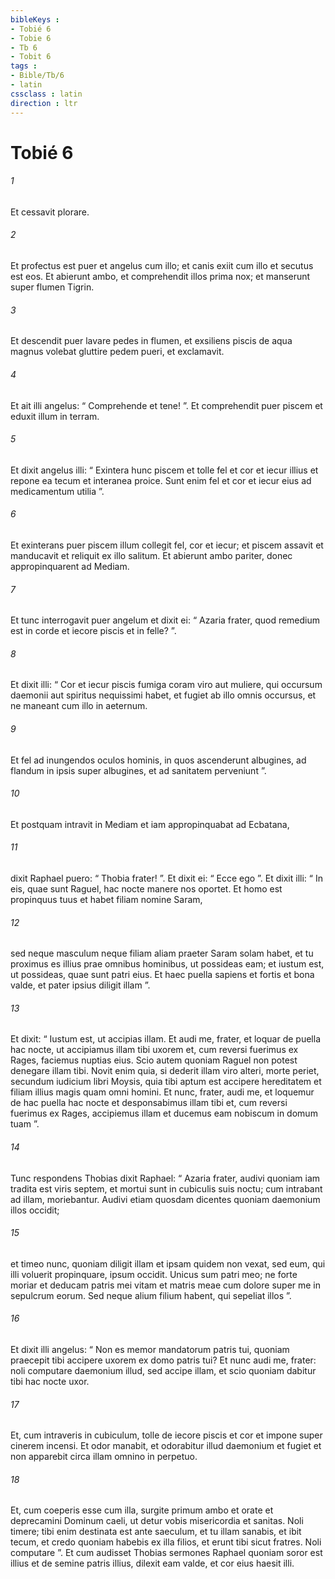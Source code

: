 ```yaml
---
bibleKeys : 
- Tobié 6
- Tobie 6
- Tb 6
- Tobit 6
tags : 
- Bible/Tb/6
- latin
cssclass : latin
direction : ltr
---
```


# Tobié 6

###### 1
Et cessavit plorare. 
###### 2
Et profectus est puer et angelus cum illo; et canis exiit cum illo et secutus est eos. Et abierunt ambo, et comprehendit illos prima nox; et manserunt super flumen Tigrin. 
###### 3
Et descendit puer lavare pedes in flumen, et exsiliens piscis de aqua magnus volebat gluttire pedem pueri, et exclamavit. 
###### 4
Et ait illi angelus: “ Comprehende et tene! ”. Et comprehendit puer piscem et eduxit illum in terram. 
###### 5
Et dixit angelus illi: “ Exintera hunc piscem et tolle fel et cor et iecur illius et repone ea tecum et interanea proice. Sunt enim fel et cor et iecur eius ad medicamentum utilia ”. 
###### 6
Et exinterans puer piscem illum collegit fel, cor et iecur; et piscem assavit et manducavit et reliquit ex illo salitum. Et abierunt ambo pariter, donec appropinquarent ad Mediam. 
###### 7
Et tunc interrogavit puer angelum et dixit ei: “ Azaria frater, quod remedium est in corde et iecore piscis et in felle? ”. 
###### 8
Et dixit illi: “ Cor et iecur piscis fumiga coram viro aut muliere, qui occursum daemonii aut spiritus nequissimi habet, et fugiet ab illo omnis occursus, et ne maneant cum illo in aeternum. 
###### 9
Et fel ad inungendos oculos hominis, in quos ascenderunt albugines, ad flandum in ipsis super albugines, et ad sanitatem perveniunt ”.
###### 10
Et postquam intravit in Mediam et iam appropinquabat ad Ecbatana, 
###### 11
dixit Raphael puero: “ Thobia frater! ”. Et dixit ei: “ Ecce ego ”. Et dixit illi: “ In eis, quae sunt Raguel, hac nocte manere nos oportet. Et homo est propinquus tuus et habet filiam nomine Saram, 
###### 12
sed neque masculum neque filiam aliam praeter Saram solam habet, et tu proximus es illius prae omnibus hominibus, ut possideas eam; et iustum est, ut possideas, quae sunt patri eius. Et haec puella sapiens et fortis et bona valde, et pater ipsius diligit illam ”. 
###### 13
Et dixit: “ Iustum est, ut accipias illam. Et audi me, frater, et loquar de puella hac nocte, ut accipiamus illam tibi uxorem et, cum reversi fuerimus ex Rages, faciemus nuptias eius. Scio autem quoniam Raguel non potest denegare illam tibi. Novit enim quia, si dederit illam viro alteri, morte periet, secundum iudicium libri Moysis, quia tibi aptum est accipere hereditatem et filiam illius magis quam omni homini. Et nunc, frater, audi me, et loquemur de hac puella hac nocte et desponsabimus illam tibi et, cum reversi fuerimus ex Rages, accipiemus illam et ducemus eam nobiscum in domum tuam ”. 
###### 14
Tunc respondens Thobias dixit Raphael: “ Azaria frater, audivi quoniam iam tradita est viris septem, et mortui sunt in cubiculis suis noctu; cum intrabant ad illam, moriebantur. Audivi etiam quosdam dicentes quoniam daemonium illos occidit; 
###### 15
et timeo nunc, quoniam diligit illam et ipsam quidem non vexat, sed eum, qui illi voluerit propinquare, ipsum occidit. Unicus sum patri meo; ne forte moriar et deducam patris mei vitam et matris meae cum dolore super me in sepulcrum eorum. Sed neque alium filium habent, qui sepeliat illos ”. 
###### 16
Et dixit illi angelus: “ Non es memor mandatorum patris tui, quoniam praecepit tibi accipere uxorem ex domo patris tui? Et nunc audi me, frater: noli computare daemonium illud, sed accipe illam, et scio quoniam dabitur tibi hac nocte uxor. 
###### 17
Et, cum intraveris in cubiculum, tolle de iecore piscis et cor et impone super cinerem incensi. Et odor manabit, et odorabitur illud daemonium et fugiet et non apparebit circa illam omnino in perpetuo. 
###### 18
Et, cum coeperis esse cum illa, surgite primum ambo et orate et deprecamini Dominum caeli, ut detur vobis misericordia et sanitas. Noli timere; tibi enim destinata est ante saeculum, et tu illam sanabis, et ibit tecum, et credo quoniam habebis ex illa filios, et erunt tibi sicut fratres. Noli computare ”. Et cum audisset Thobias sermones Raphael quoniam soror est illius et de semine patris illius, dilexit eam valde, et cor eius haesit illi.
